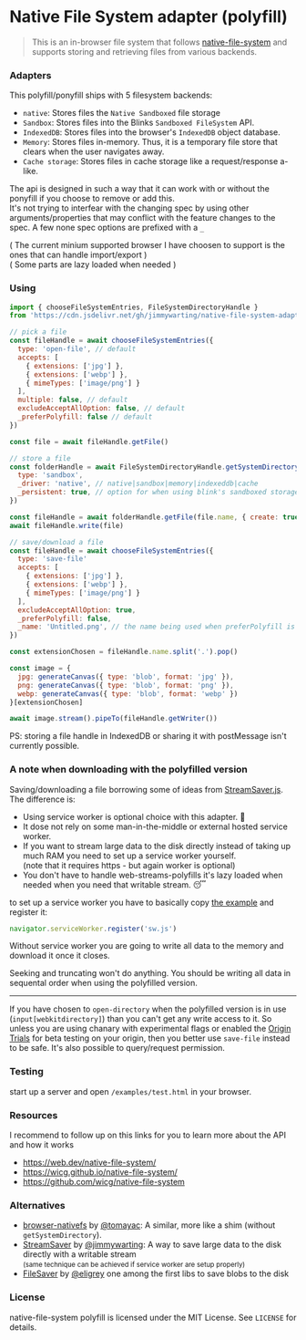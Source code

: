 # Native File System adapter (polyfill)

> This is an in-browser file system that follows [native-file-system](https://wicg.github.io/native-file-system/) and supports storing and retrieving files from various backends.

### Adapters

This polyfill/ponyfill ships with 5 filesystem backends:

* `native`: Stores files the `Native Sandboxed` file storage
* `Sandbox`: Stores files into the Blinks `Sandboxed FileSystem` API.
* `IndexedDB`: Stores files into the browser's `IndexedDB` object database.
* `Memory`: Stores files in-memory. Thus, it is a temporary file store that clears when the user navigates away.
* `Cache storage`: Stores files in cache storage like a request/response a-like.

The api is designed in such a way that it can work with or without the ponyfill if you choose to remove or add this.<br>
It's not trying to interfear with the changing spec by using other arguments/properties that may conflict with the feature changes to the spec. A few none spec options are prefixed with a `_`

( The current minium supported browser I have choosen to support is the ones that can handle import/export )<br>
( Some parts are lazy loaded when needed )

### Using

```js
import { chooseFileSystemEntries, FileSystemDirectoryHandle }
from 'https://cdn.jsdelivr.net/gh/jimmywarting/native-file-system-adapter/src/es6.js'

// pick a file
const fileHandle = await chooseFileSystemEntries({
  type: 'open-file', // default
  accepts: [
    { extensions: ['jpg'] },
    { extensions: ['webp'] },
    { mimeTypes: ['image/png'] }
  ],
  multiple: false, // default
  excludeAcceptAllOption: false, // default
  _preferPolyfill: false // default
})

const file = await fileHandle.getFile()

// store a file
const folderHandle = await FileSystemDirectoryHandle.getSystemDirectory({
  type: 'sandbox',
  _driver: 'native', // native|sandbox|memory|indexeddb|cache
  _persistent: true, // option for when using blink's sandboxed storage (default=temporary)
})

const fileHandle = await folderHandle.getFile(file.name, { create: true })
await fileHandle.write(file)

// save/download a file
const fileHandle = await chooseFileSystemEntries({
  type: 'save-file'
  accepts: [
    { extensions: ['jpg'] },
    { extensions: ['webp'] },
    { mimeTypes: ['image/png'] }
  ],
  excludeAcceptAllOption: true,
  _preferPolyfill: false,
  _name: 'Untitled.png', // the name being used when preferPolyfill is true or native is unavalible
})

const extensionChosen = fileHandle.name.split('.').pop()

const image = {
  jpg: generateCanvas({ type: 'blob', format: 'jpg' }),
  png: generateCanvas({ type: 'blob', format: 'png' }),
  webp: generateCanvas({ type: 'blob', format: 'webp' })
}[extensionChosen]

await image.stream().pipeTo(fileHandle.getWriter())
```

PS: storing a file handle in IndexedDB or sharing it with postMessage isn't currently possible.


### A note when downloading with the polyfilled version

Saving/downloading a file borrowing some of ideas from [StreamSaver.js](https://github.com/jimmywarting/StreamSaver.js).
The difference is:
 - Using service worker is optional choice with this adapter. 🤷‍
 - It dose not rely on some man-in-the-middle or external hosted service worker.
 - If you want to stream large data to the disk directly instead of taking up much RAM you need to set up a service worker yourself.<br>(note that it requires https - but again worker is optional)
 - You don't have to handle web-streams-polyfills it's lazy loaded when needed when you need that writable stream. 😴

to set up a service worker you have to basically copy [the example](https://github.com/jimmywarting/native-file-system-adapter/tree/master/example/sw.js) and register it:

```js
navigator.serviceWorker.register('sw.js')
```

Without service worker you are going to write all data to the memory and download it once it closes.

Seeking and truncating won't do anything. You should be writing all data in sequental order when using the polyfilled version.

-----

If you have chosen to `open-directory` when the polyfilled version is in use (`input[webkitdirectory]`)
than you can't get any write access to it. So unless you are using chanary with experimental flags or enabled the [Origin Trials](https://github.com/GoogleChrome/OriginTrials/blob/gh-pages/developer-guide.md) for beta testing on your origin, then you better use `save-file` instead to be safe. It's also possible to query/request permission.

### Testing

start up a server and open `/examples/test.html` in your browser.


### Resources

I recommend to follow up on this links for you to learn more about the API and how it works

- https://web.dev/native-file-system/
- https://wicg.github.io/native-file-system/
- https://github.com/wicg/native-file-system

### Alternatives
- [browser-nativefs](https://github.com/GoogleChromeLabs/browser-nativefs) by [@tomayac](https://github.com/tomayac): A similar, more like a shim (without `getSystemDirectory`).
- [StreamSaver](https://github.com/jimmywarting/StreamSaver.js) by [@jimmywarting](https://github.com/jimmywarting): A way to save large data to the disk directly with a writable stream <br><small>(same technique can be achieved if service worker are setup properly)</small>
- [FileSaver](https://github.com/eligrey/FileSaver.js) by [@eligrey](https://github.com/eligrey) one among the first libs to save blobs to the disk

### License

native-file-system polyfill is licensed under the MIT License. See `LICENSE` for details.
